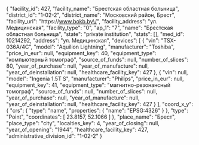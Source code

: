 {
    "facility_id": 427,
    "facility_name": "Брестская областная больница",
    "district_id": "1-02-2",
    "district_name": "Московский район, Брест",
    "facility_url": "https:\/\/www.bokb.by\/",
    "facility_address": "ул. Медицинская",
    "facility_type": "0",
    "ap_1": "7",
    "name": "Брестская областная больница",
    "state": "private institution",
    "stats": [],
    "med_id": 10214292,
    "address": "ул. Медицинская",
    "devices": [
        {
            "vin": "TSX-036A\/4C",
            "model": "Aquilion Lightning",
            "manufacturer": "Toshiba",
            "price_in_eur": null,
            "equipment_key": 40,
            "equipment_type": "компьютерный томограф",
            "source_of_funds": null,
            "number_of_slices": 80,
            "year_of_purchase": null,
            "year_of_manufacture": null,
            "year_of_deinstallation": null,
            "healthcare_facility_key": 427
        },
        {
            "vin": null,
            "model": "Ingenia 1.5T S",
            "manufacturer": "Philips",
            "price_in_eur": null,
            "equipment_key": 41,
            "equipment_type": "магнитно-резонансный томограф",
            "source_of_funds": null,
            "number_of_slices": null,
            "year_of_purchase": null,
            "year_of_manufacture": null,
            "year_of_deinstallation": null,
            "healthcare_facility_key": 427
        }
    ],
    "coord_x_y": {
        "crs": {
            "type": "name",
            "properties": {
                "name": "EPSG:4326"
            }
        },
        "type": "Point",
        "coordinates": [
            23.8157,
            52.1066
        ]
    },
    "place_name": "Брест",
    "place_type": "city",
    "localties_key": 4,
    "year_of_closing": null,
    "year_of_opening": "1944",
    "healthcare_facility_key": 427,
    "administrative_division_id": "1-02-2"
}